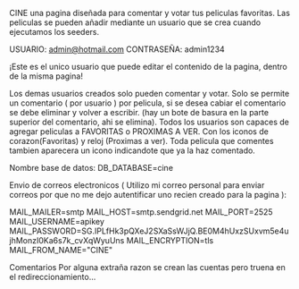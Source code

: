 CINE
una pagina diseñada para comentar y votar tus peliculas favoritas. 
Las peliculas se pueden añadir mediante un usuario que se crea cuando ejecutamos los seeders.

USUARIO: admin@hotmail.com
CONTRASEÑA: admin1234

¡Este es el unico usuario que puede editar el contenido de la pagina, dentro de la misma pagina!

Los demas usuarios creados solo pueden comentar y votar.
Solo se permite un comentario ( por usuario ) por pelicula, si se desea cabiar el comentario se debe eliminar y volver a escribir. (hay un bote de basura en la parte superior del comentario, ahi se elimina).
Todos los usuarios son capaces de agregar peliculas a FAVORITAS o PROXIMAS A VER. Con los iconos de corazon(Favoritas) y reloj (Proximas a ver). Toda pelicula que comentes tambien aparecera un icono indicandote que ya la haz comentado.

Nombre base de datos:
DB_DATABASE=cine

Envio de correos electronicos ( Utilizo mi correo personal para enviar correos por que no me dejo autentificar uno recien creado para la pagina ): 

MAIL_MAILER=smtp
MAIL_HOST=smtp.sendgrid.net
MAIL_PORT=2525
MAIL_USERNAME=apikey
MAIL_PASSWORD=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
MAIL_ENCRYPTION=tls
MAIL_FROM_NAME="CINE"

Comentarios
Por alguna extraña razon se crean las cuentas pero truena en el redireccionamiento...


